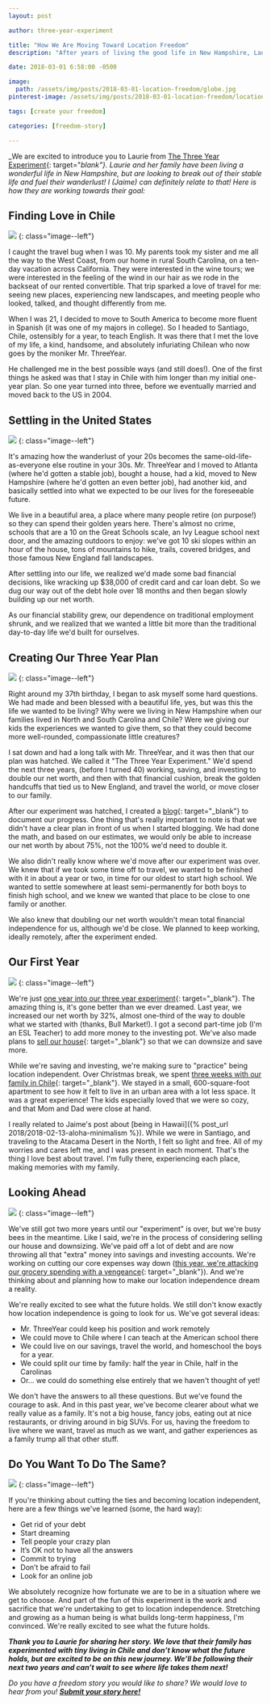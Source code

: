 ```yaml
---
layout: post

author: three-year-experiment

title: "How We Are Moving Toward Location Freedom"
description: "After years of living the good life in New Hampshire, Laurie and her husband are figuring out how to get location freedom so they can take a chance on something better."

date: 2018-03-01 6:58:00 -0500

image:
  path: /assets/img/posts/2018-03-01-location-freedom/globe.jpg
pinterest-image: /assets/img/posts/2018-03-01-location-freedom/location-freedom.png

tags: [create your freedom]

categories: [freedom-story]

---
```


_We are excited to introduce you to Laurie from [The Three Year Experiment](http://www.thethreeyearexperiment.com/){: target="_blank"}. Laurie and her family have been living a wonderful life in New Hampshire, but are looking to break out of their stable life and fuel their wanderlust! I (Jaime) can definitely relate to that! Here is how they are working towards their goal:_

## Finding Love in Chile

![]({{site.url}}/assets/img/posts/2018-03-01-location-freedom/mr-and-mrs.jpg)
{: class="image--left"}

I caught the travel bug when I was 10. My parents took my sister and me all the way to the West Coast, from our home in rural South Carolina, on a ten-day vacation across California. They were interested in the wine tours; we were interested in the feeling of the wind in our hair as we rode in the backseat of our rented convertible. That trip sparked a love of travel for me: seeing new places, experiencing new landscapes, and meeting people who looked, talked, and thought differently from me.

When I was 21, I decided to move to South America to become more fluent in Spanish (it was one of my majors in college). So I headed to Santiago, Chile, ostensibly for a year, to teach English. It was there that I met the love of my life, a kind, handsome, and absolutely infuriating Chilean who now goes by the moniker Mr. ThreeYear.

He challenged me in the best possible ways (and still does!). One of the first things he asked was that I stay in Chile with him longer than my initial one-year plan. So one year turned into three, before we eventually married and moved back to the US in 2004.

## Settling in the United States

![]({{site.url}}/assets/img/posts/2018-03-01-location-freedom/family-photo.jpg)
{: class="image--left"}

It's amazing how the wanderlust of your 20s becomes the same-old-life-as-everyone else routine in your 30s. Mr. ThreeYear and I moved to Atlanta (where he'd gotten a stable job), bought a house, had a kid, moved to New Hampshire (where he'd gotten an even better job), had another kid, and basically settled into what we expected to be our lives for the foreseeable future.

We live in a beautiful area, a place where many people retire (on purpose!) so they can spend their golden years here. There's almost no crime, schools that are a 10 on the Great Schools scale, an Ivy League school next door, and the amazing outdoors to enjoy: we've got 10 ski slopes within an hour of the house, tons of mountains to hike, trails, covered bridges, and those famous New England fall landscapes.

After settling into our life, we realized we'd made some bad financial decisions, like wracking up $38,000 of credit card and car loan debt. So we dug our way out of the debt hole over 18 months and then began slowly building up our net worth.

As our financial stability grew, our dependence on traditional employment shrunk, and we realized that we wanted a little bit more than the traditional day-to-day life we'd built for ourselves.

## Creating Our Three Year Plan

![]({{site.url}}/assets/img/posts/2018-03-01-location-freedom/float-lagoon.jpg)
{: class="image--left"}

Right around my 37th birthday, I began to ask myself some hard questions. We had made and been blessed with a beautiful life, yes, but was this the life we wanted to be living? Why were we living in New Hampshire when our families lived in North and South Carolina and Chile? Were we giving our kids the experiences we wanted to give them, so that they could become more well-rounded, compassionate little creatures?

I sat down and had a long talk with Mr. ThreeYear, and it was then that our plan was hatched. We called it "The Three Year Experiment." We'd spend the next three years, (before I turned 40) working, saving, and investing to double our net worth, and then with that financial cushion, break the golden handcuffs that tied us to New England, and travel the world, or move closer to our family.

After our experiment was hatched, I created a [blog](http://www.thethreeyearexperiment.com/){: target="_blank"} to document our progress. One thing that's really important to note is that we didn't have a clear plan in front of us when I started blogging. We had done the math, and based on our estimates, we would only be able to increase our net worth by about 75%, not the 100% we'd need to double it.

We also didn't really know where we'd move after our experiment was over. We knew that if we took some time off to travel, we wanted to be finished with it in about a year or two, in time for our oldest to start high school. We wanted to settle somewhere at least semi-permanently for both boys to finish high school, and we knew we wanted that place to be close to one family or another.

We also knew that doubling our net worth wouldn't mean total financial independence for us, although we'd be close. We planned to keep working, ideally remotely, after the experiment ended.

## Our First Year

![]({{site.url}}/assets/img/posts/2018-03-01-location-freedom/catching-crabs.jpg)
{: class="image--left"}

We're just [one year into our three year experiment](http://www.thethreeyearexperiment.com/2017-net-worth/){: target="_blank"}. The amazing thing is, it's gone better than we ever dreamed. Last year, we increased our net worth by 32%, almost one-third of the way to double what we started with (thanks, Bull Market!). I got a second part-time job (I'm an ESL Teacher) to add more money to the investing pot. We've also made plans to [sell our house](http://www.thethreeyearexperiment.com/sell-or-not/){: target="_blank"} so that we can downsize and save more.

While we're saving and investing, we're making sure to "practice" being location independent. Over Christmas break, we spent [three weeks with our family in Chile](http://www.thethreeyearexperiment.com/chile/){: target="_blank"}. We stayed in a small, 600-square-foot apartment to see how it felt to live in an urban area with a lot less space. It was a great experience! The kids especially loved that we were so cozy, and that Mom and Dad were close at hand.

I really related to Jaime's post about [being in Hawaii]({% post_url 2018/2018-02-13-aloha-minimalism %}). While we were in Santiago, and traveling to the Atacama Desert in the North, I felt so light and free. All of my worries and cares left me, and I was present in each moment. That's the thing I love best about travel. I'm fully there, experiencing each place, making memories with my family.

## Looking Ahead

![]({{site.url}}/assets/img/posts/2018-03-01-location-freedom/atacama-desert.jpg)
{: class="image--left"}

We've still got two more years until our "experiment" is over, but we're busy bees in the meantime. Like I said, we're in the process of considering selling our house and downsizing. We've paid off a lot of debt and are now throwing all that "extra" money into savings and investing accounts. We're working on cutting our core expenses way down ([this year, we're attacking our grocery spending with a vengeance](http://www.thethreeyearexperiment.com/year-good-food/){: target="_blank"}). And we're thinking about and planning how to make our location independence dream a reality.

We're really excited to see what the future holds. We still don't know exactly how location independence is going to look for us. We've got several ideas:

- Mr. ThreeYear could keep his position and work remotely
- We could move to Chile where I can teach at the American school there
- We could live on our savings, travel the world, and homeschool the boys for a year.
- We could split our time by family: half the year in Chile, half in the Carolinas
- Or... we could do something else entirely that we haven't thought of yet!

We don't have the answers to all these questions. But we've found the courage to ask. And in this past year, we've become clearer about what we really value as a family. It's not a big house, fancy jobs, eating out at nice restaurants, or driving around in big SUVs. For us, having the freedom to live where we want, travel as much as we want, and gather experiences as a family trump all that other stuff.

## Do You Want To Do The Same?

![]({{site.url}}/assets/img/posts/2018-03-01-location-freedom/wanderlust.jpg)
{: class="image--left"}

If you're thinking about cutting the ties and becoming location independent, here are a few things we've learned (some, the hard way):

- Get rid of your debt
- Start dreaming
- Tell people your crazy plan
- It’s OK not to have all the answers
- Commit to trying
- Don’t be afraid to fail
- Look for an online job

We absolutely recognize how fortunate we are to be in a situation where we get to choose. And part of the fun of this experiment is the work and sacrifice that we're undertaking to get to location independence. Stretching and growing as a human being is what builds long-term happiness, I'm convinced. We're really excited to see what the future holds.

___Thank you to Laurie for sharing her story. We love that their family has experimented with tiny living in Chile and don’t know what the future holds, but are excited to be on this new journey. We’ll be following their next two years and can’t wait to see where life takes them next!___

_Do you have a freedom story you would like to share? We would love to hear from you!_ ___[Submit your story here!]({{site.url}}/freedom-stories/#share-your-story)___
